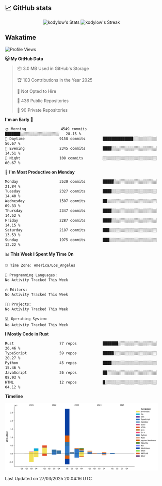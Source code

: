 ## 📈 GitHub stats
<!--START_SECTION:github-->
<div class="badges-githubstats">
  <p align="center">
    <img src="https://github-readme-stats.vercel.app/api?username=kodylow&theme=tokyonight&show_icons=true&hide_border=true&count_private=true" alt="kodylow's Stats" height="165">
    <img src="https://github-readme-streak-stats.herokuapp.com/?user=kodylow&theme=tokyonight&hide_border=true" alt="kodylow's Streak" height="165">
  </p>
</div>
<!--END_SECTION:github-->

## Wakatime 
<!--START_SECTION:waka-->
![Profile Views](http://img.shields.io/badge/Profile%20Views-0-blue)

**🐱 My GitHub Data** 

> 📦 3.0 MB Used in GitHub's Storage 
 > 
> 🏆 103 Contributions in the Year 2025
 > 
> 🚫 Not Opted to Hire
 > 
> 📜 436 Public Repositories 
 > 
> 🔑 90 Private Repositories 
 > 
**I'm an Early 🐤** 

```text
🌞 Morning                4549 commits        ███████░░░░░░░░░░░░░░░░░░   28.15 % 
🌆 Daytime                9158 commits        ██████████████░░░░░░░░░░░   56.67 % 
🌃 Evening                2345 commits        ████░░░░░░░░░░░░░░░░░░░░░   14.51 % 
🌙 Night                  108 commits         ░░░░░░░░░░░░░░░░░░░░░░░░░   00.67 % 
```
📅 **I'm Most Productive on Monday** 

```text
Monday                   3530 commits        █████░░░░░░░░░░░░░░░░░░░░   21.84 % 
Tuesday                  2327 commits        ████░░░░░░░░░░░░░░░░░░░░░   14.40 % 
Wednesday                1507 commits        ██░░░░░░░░░░░░░░░░░░░░░░░   09.33 % 
Thursday                 2347 commits        ████░░░░░░░░░░░░░░░░░░░░░   14.52 % 
Friday                   2287 commits        ████░░░░░░░░░░░░░░░░░░░░░   14.15 % 
Saturday                 2187 commits        ███░░░░░░░░░░░░░░░░░░░░░░   13.53 % 
Sunday                   1975 commits        ███░░░░░░░░░░░░░░░░░░░░░░   12.22 % 
```


📊 **This Week I Spent My Time On** 

```text
🕑︎ Time Zone: America/Los_Angeles

💬 Programming Languages: 
No Activity Tracked This Week

🔥 Editors: 
No Activity Tracked This Week

🐱‍💻 Projects: 
No Activity Tracked This Week

💻 Operating System: 
No Activity Tracked This Week
```

**I Mostly Code in Rust** 

```text
Rust                     77 repos            ███████░░░░░░░░░░░░░░░░░░   26.46 % 
TypeScript               59 repos            █████░░░░░░░░░░░░░░░░░░░░   20.27 % 
Python                   45 repos            ████░░░░░░░░░░░░░░░░░░░░░   15.46 % 
JavaScript               26 repos            ██░░░░░░░░░░░░░░░░░░░░░░░   08.93 % 
HTML                     12 repos            █░░░░░░░░░░░░░░░░░░░░░░░░   04.12 % 
```



**Timeline**

![Lines of Code chart](https://raw.githubusercontent.com/Kodylow/Kodylow/master/assets/bar_graph.png)


 Last Updated on 27/03/2025 20:04:16 UTC
<!--END_SECTION:waka-->

